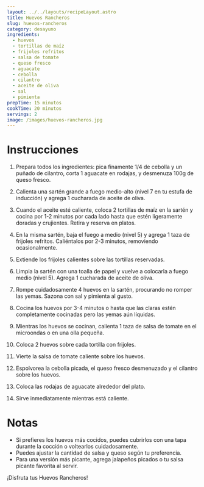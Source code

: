 ```yaml
---
layout: ../../layouts/recipeLayout.astro
title: Huevos Rancheros
slug: huevos-rancheros
category: desayuno
ingredients:
  - huevos
  - tortillas de maíz
  - frijoles refritos
  - salsa de tomate
  - queso fresco
  - aguacate
  - cebolla
  - cilantro
  - aceite de oliva
  - sal
  - pimienta
prepTime: 15 minutos
cookTime: 20 minutos
servings: 2
image: /images/huevos-rancheros.jpg
---
```


# Instrucciones

1. Prepara todos los ingredientes: pica finamente 1/4 de cebolla y un puñado de cilantro, corta 1 aguacate en rodajas, y desmenuza 100g de queso fresco.

2. Calienta una sartén grande a fuego medio-alto (nivel 7 en tu estufa de inducción) y agrega 1 cucharada de aceite de oliva.

3. Cuando el aceite esté caliente, coloca 2 tortillas de maíz en la sartén y cocina por 1-2 minutos por cada lado hasta que estén ligeramente doradas y crujientes. Retira y reserva en platos.

4. En la misma sartén, baja el fuego a medio (nivel 5) y agrega 1 taza de frijoles refritos. Caliéntalos por 2-3 minutos, removiendo ocasionalmente.

5. Extiende los frijoles calientes sobre las tortillas reservadas.

6. Limpia la sartén con una toalla de papel y vuelve a colocarla a fuego medio (nivel 5). Agrega 1 cucharada de aceite de oliva.

7. Rompe cuidadosamente 4 huevos en la sartén, procurando no romper las yemas. Sazona con sal y pimienta al gusto.

8. Cocina los huevos por 3-4 minutos o hasta que las claras estén completamente cocinadas pero las yemas aún líquidas.

9. Mientras los huevos se cocinan, calienta 1 taza de salsa de tomate en el microondas o en una olla pequeña.

10. Coloca 2 huevos sobre cada tortilla con frijoles.

11. Vierte la salsa de tomate caliente sobre los huevos.

12. Espolvorea la cebolla picada, el queso fresco desmenuzado y el cilantro sobre los huevos.

13. Coloca las rodajas de aguacate alrededor del plato.

14. Sirve inmediatamente mientras está caliente.

# Notas

- Si prefieres los huevos más cocidos, puedes cubrirlos con una tapa durante la cocción o voltearlos cuidadosamente.
- Puedes ajustar la cantidad de salsa y queso según tu preferencia.
- Para una versión más picante, agrega jalapeños picados o tu salsa picante favorita al servir.

¡Disfruta tus Huevos Rancheros!
